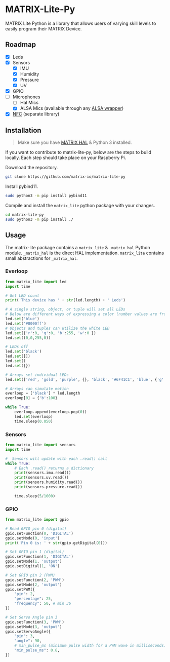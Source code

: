 # MATRIX-Lite-Py

MATRIX Lite Python is a library that allows users of varying skill levels to easily program their MATRIX Device.

## Roadmap

- [x] Leds
- [x] Sensors
  - [x] IMU
  - [x] Humidity
  - [x] Pressure
  - [x] UV
- [x] GPIO
- [ ] Microphones
  - [ ] Hal Mics
  - [x] ALSA Mics (available through any [ALSA wrapper](https://matrix-io.github.io/matrix-documentation/matrix-lite/py-reference/alsa-mics/))
- [x] [NFC](https://github.com/matrix-io/matrix-lite-nfc-py) (separate library)

## Installation

>
> Make sure you have [MATRIX HAL](https://matrix-io.github.io/matrix-documentation/matrix-hal/getting-started/installation-package/) & Python 3 installed.

If you want to contribute to matrix-lite-py, below are the steps to build locally. Each step should take place on your Raspberry Pi.

Download the repository.

```sh
git clone https://github.com/matrix-io/matrix-lite-py
```

Install pybind11.

```sh
sudo python3 -m pip install pybind11
```

Compile and install the `matrix_lite` python package with your changes.

```sh
cd matrix-lite-py
sudo python3 -m pip install ./
```

## Usage

The matrix-lite package contains a `matrix_lite` & `_matrix_hal` Python module. `_matrix_hal` is the direct HAL implementation. `matrix_lite` contains small abstractions for `_matrix_hal`.

### Everloop

```python
from matrix_lite import led
import time

# Get LED count
print('This device has ' + str(led.length) + ' Leds')

# A single string, object, or tuple will set all LEDs
# Below are different ways of expressing a color (number values are from 0-255)
led.set('blue')
led.set('#0000ff')
# Objects and tuples can utilize the white LED
led.set({'r':0, 'g':0, 'b':255, 'w':0 })
led.set((0,0,255,0))

# LEDs off
led.set('black')
led.set([])
led.set()
led.set({})

# Arrays set individual LEDs
led.set(['red', 'gold', 'purple', {}, 'black', '#6F41C1', 'blue', {'g':255}])

# Arrays can simulate motion
everloop = ['black'] * led.length
everloop[0] = {'b':100}

while True:
    everloop.append(everloop.pop(0))
    led.set(everloop)
    time.sleep(0.050)
```

### Sensors

```python
from matrix_lite import sensors
import time

#  Sensors will update with each .read() call
while True:
    # Each .read() returns a dictionary
    print(sensors.imu.read())
    print(sensors.uv.read())
    print(sensors.humidity.read())
    print(sensors.pressure.read())

    time.sleep(5/1000)
```

### GPIO

```python
from matrix_lite import gpio

# Read GPIO pin 0 (digital)
gpio.setFunction(0, 'DIGITAL')
gpio.setMode(0, 'input')
print('Pin 0 is: ' + str(gpio.getDigital(0)))

# Set GPIO pin 1 (digital)
gpio.setFunction(1, 'DIGITAL')
gpio.setMode(1, 'output')
gpio.setDigital(1, 'ON')

# Set GPIO pin 2 (PWM)
gpio.setFunction(2, 'PWM')
gpio.setMode(2, 'output')
gpio.setPWM({
    "pin": 2,
    "percentage": 25,
    "frequency": 50, # min 36
})

# Set Servo Angle pin 3
gpio.setFunction(3, 'PWM')
gpio.setMode(3, 'output')
gpio.setServoAngle({
    "pin": 3,
    "angle": 90,
    # min_pulse_ms (minimum pulse width for a PWM wave in milliseconds)
    "min_pulse_ms": 0.8,
})
```
